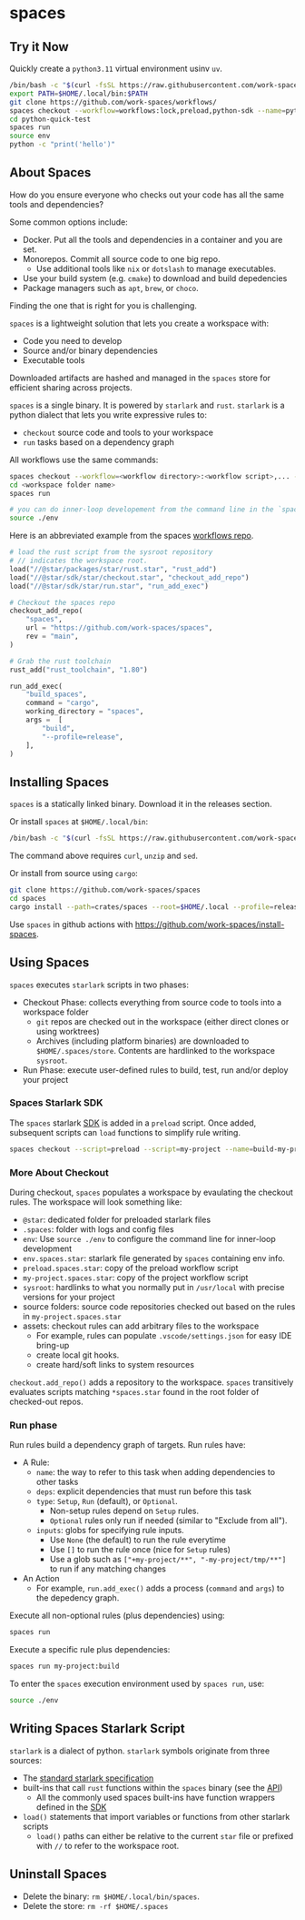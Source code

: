 # spaces

## Try it Now

Quickly create a `python3.11` virtual environment usinv `uv`.

```sh
/bin/bash -c "$(curl -fsSL https://raw.githubusercontent.com/work-spaces/install-spaces/refs/heads/main/install.sh)"
export PATH=$HOME/.local/bin:$PATH
git clone https://github.com/work-spaces/workflows/
spaces checkout --workflow=workflows:lock,preload,python-sdk --name=python-quick-test
cd python-quick-test
spaces run
source env
python -c "print('hello')"
```

## About Spaces

How do you ensure everyone who checks out your code has all the same tools and dependencies?

Some common options include: 

- Docker. Put all the tools and dependencies in a container and you are set.
- Monorepos. Commit all source code to one big repo. 
  - Use additional tools like `nix` or `dotslash` to manage executables.
- Use your build system (e.g. `cmake`) to download and build depedencies
- Package managers such as `apt`, `brew`, or `choco`.

Finding the one that is right for you is challenging. 

`spaces` is a lightweight solution that lets you create a workspace with:

- Code you need to develop
- Source and/or binary dependencies
- Executable tools

Downloaded artifacts are hashed and managed in the `spaces` store for efficient sharing across projects.

`spaces` is a single binary. It is powered by `starlark` and `rust`. `starlark` is a python dialect that lets you write expressive rules to:

- `checkout` source code and tools to your workspace
- `run` tasks based on a dependency graph

All workflows use the same commands:

```sh
spaces checkout --workflow=<workflow directory>:<workflow script>,... --name=<workspace folder name>
cd <workspace folder name>
spaces run

# you can do inner-loop developement from the command line in the `spaces run` environment using
source ./env
```

Here is an abbreviated example from the spaces [workflows repo](https://github.com/work-spaces/workflows/).

```python
# load the rust script from the sysroot repository
# // indicates the workspace root.
load("//@star/packages/star/rust.star", "rust_add")
load("//@star/sdk/star/checkout.star", "checkout_add_repo")
load("//@star/sdk/star/run.star", "run_add_exec")

# Checkout the spaces repo
checkout_add_repo(
    "spaces",
    url = "https://github.com/work-spaces/spaces",
    rev = "main",
)

# Grab the rust toolchain
rust_add("rust_toolchain", "1.80")

run_add_exec(
    "build_spaces",
    command = "cargo",
    working_directory = "spaces",
    args =  [
        "build",
        "--profile=release",
    ],
)
```

## Installing Spaces

`spaces` is a statically linked binary. Download it in the releases section.

Or install `spaces` at `$HOME/.local/bin`:

```sh
/bin/bash -c "$(curl -fsSL https://raw.githubusercontent.com/work-spaces/install-spaces/refs/heads/main/install.sh)"
```

The command above requires `curl`, `unzip` and `sed`.

Or install from source using `cargo`:

```sh
git clone https://github.com/work-spaces/spaces
cd spaces
cargo install --path=crates/spaces --root=$HOME/.local --profile=release
```

Use `spaces` in github actions with https://github.com/work-spaces/install-spaces.

## Using Spaces

`spaces` executes `starlark` scripts in two phases:

- Checkout Phase: collects everything from source code to tools into a workspace folder
    - `git` repos are checked out in the workspace (either direct clones or using worktrees)
    - Archives (including platform binaries) are downloaded to `$HOME/.spaces/store`. Contents are hardlinked to the workspace `sysroot`.
- Run Phase: execute user-defined rules to build, test, run and/or deploy your project

### Spaces Starlark SDK

The `spaces` starlark [SDK](https://github.com/work-spaces/sdk) is added in a `preload` script. Once added, subsequent scripts can `load` functions to simplify rule writing.

```sh
spaces checkout --script=preload --script=my-project --name=build-my-project
```

### More About Checkout

During checkout, `spaces` populates a workspace by evaulating the checkout rules. The workspace will look something like:

- `@star`: dedicated folder for preloaded starlark files
- `.spaces`: folder with logs and config files
- `env`: Use `source ./env` to configure the command line for inner-loop development
- `env.spaces.star`: starlark file generated by `spaces` containing env info.
- `preload.spaces.star`: copy of the preload workflow script
- `my-project.spaces.star`: copy of the project workflow script
- `sysroot`: hardlinks to what you normally put in `/usr/local` with precise versions for your project
- source folders: source code repositories checked out based on the rules in `my-project.spaces.star`
- assets: checkout rules can add arbitrary files to the workspace
  - For example, rules can populate `.vscode/settings.json` for easy IDE bring-up
  - create local git hooks.
  - create hard/soft links to system resources

`checkout.add_repo()` adds a repository to the workspace. `spaces` transitively evaluates scripts matching `*spaces.star` found in the root folder of checked-out repos.

### Run phase

Run rules build a dependency graph of targets. Run rules have:

- A Rule:
  - `name`: the way to refer to this task when adding dependencies to other tasks
  - `deps`: explicit dependencies that must run before this task
  - `type`: `Setup`, `Run` (default), or `Optional`. 
    - Non-setup rules depend on `Setup` rules. 
    - `Optional` rules only run if needed (similar to "Exclude from all").
  - `inputs`: globs for specifying rule inputs. 
    - Use `None` (the default) to run the rule everytime
    - Use `[]` to run the rule once (nice for `Setup` rules)
    - Use a glob such as `["+my-project/**", "-my-project/tmp/**"]` to run if any matching changes
- An Action
    - For example, `run.add_exec()` adds a process (`command` and `args`) to the depedency graph.

Execute all non-optional rules (plus dependencies) using:

```sh
spaces run
```

Execute a specific rule plus dependencies:

```sh
spaces run my-project:build
```

To enter the `spaces` execution environment used by `spaces run`, use:

```sh
source ./env
```

## Writing Spaces Starlark Script

`starlark` is a dialect of python. `starlark` symbols originate from three sources:

- The [standard starlark specification](https://github.com/bazelbuild/starlark/blob/master/spec.md)
- built-ins that call `rust` functions within the `spaces` binary (see the [API](API.md))
  - All the commonly used spaces built-ins have function wrappers defined in the [SDK](https://github.com/work-spaces/sdk)
- `load()` statements that import variables or functions from other starlark scripts
  - `load()` paths can either be relative to the current `star` file or prefixed with `//` to refer to the workspace root.

## Uninstall Spaces

- Delete the binary: `rm $HOME/.local/bin/spaces`.
- Delete the store: `rm -rf $HOME/.spaces`
